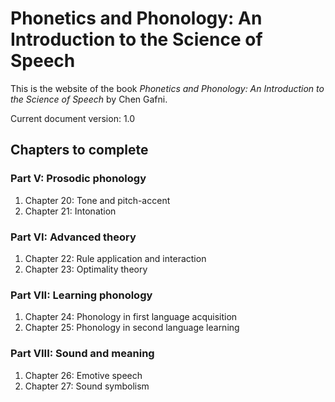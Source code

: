 # Phonetics and Phonology: An Introduction to the Science of Speech
This is the website of the book _Phonetics and Phonology: An Introduction to the Science of Speech_ by Chen Gafni.

Current document version: 1.0


## Chapters to complete
### Part V: Prosodic phonology
1. Chapter 20: Tone and pitch-accent
2. Chapter 21: Intonation

### Part VI: Advanced theory
1. Chapter 22: Rule application and interaction
2. Chapter 23: Optimality theory

### Part VII: Learning phonology
1. Chapter 24: Phonology in first language acquisition
2. Chapter 25: Phonology in second language learning

### Part VIII: Sound and meaning
1. Chapter 26: Emotive speech
2. Chapter 27: Sound symbolism
